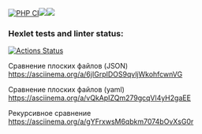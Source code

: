 [![PHP CI](https://github.com/EvgRass/php-project-lvl2/actions/workflows/check.yml/badge.svg)](https://github.com/EvgRass/php-project-lvl2/actions/workflows/check.yml)<a href="https://codeclimate.com/github/EvgRass/php-project-lvl2/maintainability"><img src="https://api.codeclimate.com/v1/badges/73193ce43ce59bfd96f4/maintainability" /></a><a href="https://codeclimate.com/github/EvgRass/php-project-lvl2/test_coverage"><img src="https://api.codeclimate.com/v1/badges/73193ce43ce59bfd96f4/test_coverage" /></a>

### Hexlet tests and linter status:
[![Actions Status](https://github.com/EvgRass/php-project-lvl2/workflows/hexlet-check/badge.svg)](https://github.com/EvgRass/php-project-lvl2/actions)

Сравнение плоских файлов (JSON)
https://asciinema.org/a/6jIGrpIDOS9qvljWkohfcwnVG

Сравнение плоских файлов (yaml)
https://asciinema.org/a/vQkApIZQm279gcqVl4yH2gaEE

Рекурсивное сравнение
https://asciinema.org/a/gYFrxwsM6qbkm7074bOvXsG0r